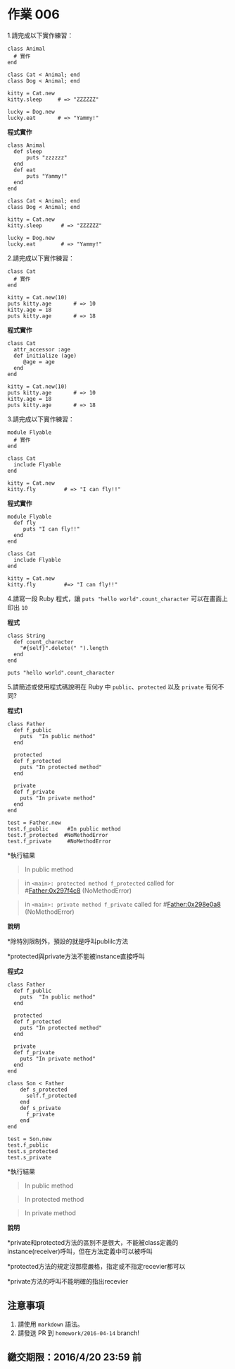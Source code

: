 ﻿# 作業 006

1.請完成以下實作練習：

```
class Animal
  # 實作
end

class Cat < Animal; end
class Dog < Animal; end

kitty = Cat.new
kitty.sleep     # => "ZZZZZZ"

lucky = Dog.new
lucky.eat       # => "Yammy!"
```

**程式實作**

```
class Animal
  def sleep
      puts "zzzzzz"
  end
  def eat
      puts "Yammy!"
  end
end

class Cat < Animal; end
class Dog < Animal; end 

kitty = Cat.new
kitty.sleep      # => "ZZZZZZ"

lucky = Dog.new
lucky.eat        # => "Yammy!"
```

2.請完成以下實作練習：

```
class Cat
  # 實作
end

kitty = Cat.new(10)
puts kitty.age       # => 10
kitty.age = 18
puts kitty.age       # => 18
```

**程式實作**

```
class Cat 
  attr_accessor :age
  def initialize (age)
     @age = age 
  end
end	

kitty = Cat.new(10)
puts kitty.age       # => 10
kitty.age = 18
puts kitty.age       # => 18
```

3.請完成以下實作練習：

```
module Flyable
  # 實作
end

class Cat
  include Flyable
end

kitty = Cat.new
kitty.fly         # => "I can fly!!"
```

**程式實作**

```
module Flyable 
  def fly
     puts "I can fly!!"
  end
end

class Cat
  include Flyable 
end

kitty = Cat.new
kitty.fly         #=> "I can fly!!"
```

4.請寫一段 Ruby 程式，讓 `puts "hello world".count_character` 可以在畫面上印出 `10`

**程式**

```
class String
  def count_character
    "#{self}".delete(" ").length
  end
end

puts "hello world".count_character
```

5.請簡述或使用程式碼說明在 Ruby 中 `public`、`protected` 以及 `private` 有何不同?

**程式1**

```
class Father      
  def f_public  
    puts  "In public method"      
  end    
   
  protected
  def f_protected  
    puts "In protected method"       
  end    
   
  private
  def f_private  
    puts "In private method"     
  end  
end  
  
test = Father.new  
test.f_public      #In public method
test.f_protected  #NoMethodError
test.f_private     #NoMethodError
```

*執行結果

> In public method

> in  `<main>: protected method f_protected` called for #<Father:0x297f4c8> (NoMethodError)

> in  `<main>: private method f_private` called for #<Father:0x298e0a8> (NoMethodError)

**說明**

*除特別限制外，預設的就是呼叫publilc方法

*protected與private方法不能被instance直接呼叫


**程式2**

```
class Father      
  def f_public  
    puts  "In public method"      
  end    
   
  protected
  def f_protected  
    puts "In protected method"       
  end    
   
  private
  def f_private  
    puts "In private method"     
  end  
end  

class Son < Father
    def s_protected
      self.f_protected
    end
    def s_private
      f_private
    end
end
  
test = Son.new  
test.f_public
test.s_protected
test.s_private
```

*執行結果

>In public method

>In protected method

>In private method

**說明**

*private和protected方法的區別不是很大，不能被class定義的instance(receiver)呼叫，但在方法定義中可以被呼叫

*protected方法的規定沒那麼嚴格，指定或不指定recevier都可以

*private方法的呼叫不能明確的指出recevier

## 注意事項

1. 請使用 `markdown` 語法。
2. 請發送 PR 到 `homework/2016-04-14` branch!

## 繳交期限：2016/4/20 23:59 前
